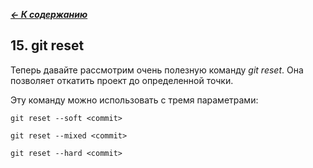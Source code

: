 [***<- К содержанию***](./readme.md)

## 15. git reset

Теперь давайте рассмотрим очень полезную команду _git reset_. Она позволяет откатить проект до определенной точки.

Эту команду можно использовать с тремя параметрами:
```bash=
git reset --soft <commit>

git reset --mixed <commit>

git reset --hard <commit>
```